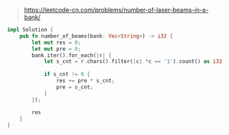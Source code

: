 > https://leetcode-cn.com/problems/number-of-laser-beams-in-a-bank/

``` rust
impl Solution {
    pub fn number_of_beams(bank: Vec<String>) -> i32 {
        let mut res = 0;
        let mut pre = 0;
        bank.iter().for_each(|r| {
            let s_cnt = r.chars().filter(|c| *c == '1').count() as i32;
            
            if s_cnt != 0 {
                res += pre * s_cnt;
                pre = s_cnt;
            }
        });
        
        res
    }
}
```